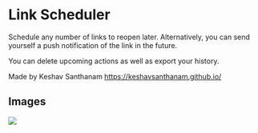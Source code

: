 # Link Scheduler
Schedule any number of links to reopen later. Alternatively, you can send yourself a push notification of the link in the future.

You can delete upcoming actions as well as export your history.

Made by Keshav Santhanam
https://keshavsanthanam.github.io/

## Images
![](path/to/your/image.png)
